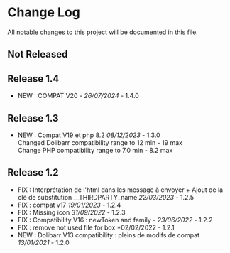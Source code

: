 # Change Log
All notable changes to this project will be documented in this file.

## Not Released



## Release 1.4
- NEW : COMPAT V20 - *26/07/2024* - 1.4.0

## Release 1.3

- NEW : Compat V19 et php 8.2 *08/12/2023* - 1.3.0  
  Changed Dolibarr compatibility range to 12 min - 19 max  
  Change PHP compatibility range to 7.0 min - 8.2 max

## Release 1.2

- FIX : Interprétation de l'html dans les message à envoyer + Ajout de la clé de substitution __THIRDPARTY_name *22/03/2023* - 1.2.5
- FIX : compat v17 *19/01/2023* - 1.2.4
- FIX : Missing icon  *31/09/2022* - 1.2.3
- FIX : Compatibility V16 : newToken and family - *23/06/2022* - 1.2.2
- FIX : remove not used file for box *02/02/2022 - 1.2.1
- NEW : Dolibarr V13 compatibility : pleins de modifs de compat *13/01/2021* - 1.2.0
